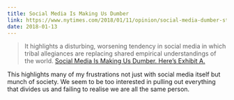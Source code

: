 ```yaml
---
title: Social Media Is Making Us Dumber
link: https://www.nytimes.com/2018/01/11/opinion/social-media-dumber-steven-pinker.html/
date: 2018-01-13
---
```

> It highlights a disturbing, worsening tendency in social media in which tribal allegiances are replacing shared empirical understandings of the world. 
> [Social Media Is Making Us Dumber. Here’s Exhibit A.][1]
 
This highlights many of my frustrations not just with social media itself but munch of society. We seem to be too interested in pulling out everything that divides us and failing to realise we are all the same person.

[1]:	https://www.nytimes.com/2018/01/11/opinion/social-media-dumber-steven-pinker.html
